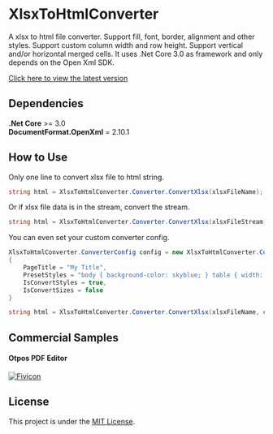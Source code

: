 # XlsxToHtmlConverter

A xlsx to html file converter. Support fill, font, border, alignment and other styles. Support custom column width and row height. Support vertical and/or horizontal merged cells. It uses .Net Core 3.0 as framework and only depends on the Open Xml SDK.

[Click here to view the latest version](https://github.com/Jet20070731/XlsxToHtmlConverter/tree/1.0.3)

## Dependencies

**.Net Core** >= 3.0  
**DocumentFormat.OpenXml** = 2.10.1

## How to Use

Only one line to convert xlsx file to html string.

```c#
string html = XlsxToHtmlConverter.Converter.ConvertXlsx(xlsxFileName);
```

Or if xlsx file data is in the stream, convert the stream.

```c#
string html = XlsxToHtmlConverter.Converter.ConvertXlsx(xlsxFileStream);
```

You can even set your custom converter config.

```c#
XlsxToHtmlConverter.ConverterConfig config = new XlsxToHtmlConverter.ConverterConfig()
{
    PageTitle = "My Title",
    PresetStyles = "body { background-color: skyblue; } table { width: 100%; }",
    IsConvertStyles = true,
    IsConvertSizes = false
}

string html = XlsxToHtmlConverter.Converter.ConvertXlsx(xlsxFileName, config);
```

## Commercial Samples

#### Otpos PDF Editor

[![Fivicon](http://pdf-editor.otpos.com/content/img/favicon.png)](http://pdf-editor.otpos.com/)

## License

This project is under the [MIT License](https://github.com/Jet20070731/XlsxToHtmlConverter/blob/1.0.3/LICENSE.txt).
